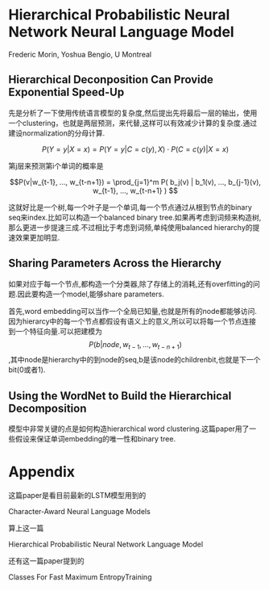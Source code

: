 # Hierarchical Probabilistic Neural Network Neural Language Model

Frederic Morin, Yoshua Bengio, U Montreal

## Hierarchical Deconposition Can Provide Exponential Speed-Up

先是分析了一下使用传统语言模型的复杂度,然后提出先将最后一层的输出，使用一个clustering，也就是两层预测，来代替,这样可以有效减少计算的复杂度.通过建设normalization的分母计算.

$$P(Y=y |X=x) = P(Y=y | C=c(y), X) \cdot P(C=c(y)|X=x)$$

第j层来预测第i个单词的概率是

$$P(v|w_{t-1}, ..., w_{t-n+1}) = \prod_{j=1}^m P( b_j(v) | b_1(v), ..., b_{j-1}(v), w_{t-1}, ..., w_{t-n+1} ) $$

这就好比是一个树,每一个叶子是一个单词,每一个节点通过从根到节点的binary seq来index.比如可以构造一个balanced binary tree.如果再考虑到词频来构造树,那么更进一步提速三成.不过相比于考虑到词频,单纯使用balanced hierarchy的提速效果更加明显.

## Sharing Parameters Across the Hierarchy

如果对应于每一个节点,都构造一个分类器,除了存储上的消耗,还有overfitting的问题.因此要构造一个model,能够share parameters.

首先,word embedding可以当作一个全局已知量,也就是所有的node都能够访问.因为hierarcy中的每一个节点都假设有语义上的意义,所以可以将每一个节点连接到一个特征向量.可以把建模为$$P(b|node, w_{t-1}, ..., w_{t-n+1})$$,其中node是hierarchy中的到node的seq,b是该node的childrenbit,也就是下一个bit(0或者1).

## Using the WordNet to Build the Hierarchical Decomposition

模型中非常关键的点是如何构造hierarchical word clustering.这篇paper用了一些假设来保证单词embedding的唯一性和binary tree.

# Appendix

这篇paper是看目前最新的LSTM模型用到的

Character-Award Neural Language Models

算上这一篇

Hierarchical Probabilistic Neural Network Language Model

还有这一篇paper提到的

Classes For Fast Maximum EntropyTraining